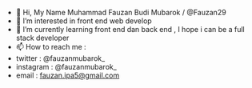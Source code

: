 - 👋 Hi, My Name Muhammad Fauzan Budi Mubarok / @Fauzan29
- 👀 I’m interested in front end web develop
- 🌱 I’m currently learning front end dan back end , I hope i can be a full stack developer
- 📫 How to reach me :
- twitter : @fauzanmubarok_
- instagram : @fauzanmubarok_
- email : fauzan.ipa5@gmail.com


<!---
Fauzan29/Fauzan29 is a ✨ special ✨ repository because its `README.md` (this file) appears on your GitHub profile.
You can click the Preview link to take a look at your changes.
--->
